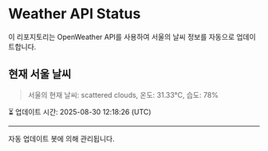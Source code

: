 
# Weather API Status

이 리포지토리는 OpenWeather API를 사용하여 서울의 날씨 정보를 자동으로 업데이트합니다.

## 현재 서울 날씨
> 서울의 현재 날씨: scattered clouds, 온도: 31.33°C, 습도: 78%

⏳ 업데이트 시간: 2025-08-30 12:18:26 (UTC)

---
자동 업데이트 봇에 의해 관리됩니다.
